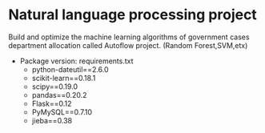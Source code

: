 # Natural language processing project

Build and optimize the machine learning algorithms of government cases department allocation called Autoflow project.
(Random Forest,SVM,etx) 

* Package version: requirements.txt
  * python-dateutil==2.6.0
  * scikit-learn==0.18.1
  * scipy==0.19.0
  * pandas==0.20.2
  * Flask==0.12
  * PyMySQL==0.7.10
  * jieba==0.38
  
 
 

